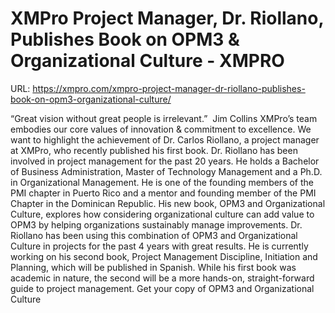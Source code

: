 # XMPro Project Manager, Dr. Riollano, Publishes Book on OPM3 & Organizational Culture - XMPRO

URL: https://xmpro.com/xmpro-project-manager-dr-riollano-publishes-book-on-opm3-organizational-culture/

“Great vision without great people is irrelevant.”  Jim Collins
XMPro’s team embodies our core values of innovation & commitment to excellence. We want to highlight the achievement of Dr. Carlos Riollano, a project manager at XMPro, who recently published his first book.
Dr. Riollano has been involved in project management for the past 20 years. He holds a Bachelor of Business Administration, Master of Technology Management and a Ph.D. in Organizational Management. He is one of the founding members of the PMI chapter in Puerto Rico and a mentor and founding member of the PMI Chapter in the Dominican Republic.
His new book, OPM3 and Organizational Culture, explores how considering organizational culture can add value to OPM3 by helping organizations sustainably manage improvements. Dr. Riollano has been using this combination of OPM3 and Organizational Culture in projects for the past 4 years with great results.
He is currently working on his second book, Project Management Discipline, Initiation and Planning, which will be published in Spanish. While his first book was academic in nature, the second will be a more hands-on, straight-forward guide to project management.
Get your copy of OPM3 and Organizational Culture 